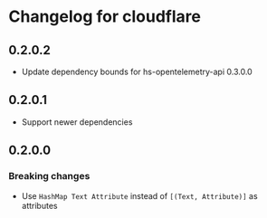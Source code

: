 # Changelog for cloudflare

## 0.2.0.2

- Update dependency bounds for hs-opentelemetry-api 0.3.0.0

## 0.2.0.1

- Support newer dependencies

## 0.2.0.0

### Breaking changes

- Use `HashMap Text Attribute` instead of `[(Text, Attribute)]` as attributes
